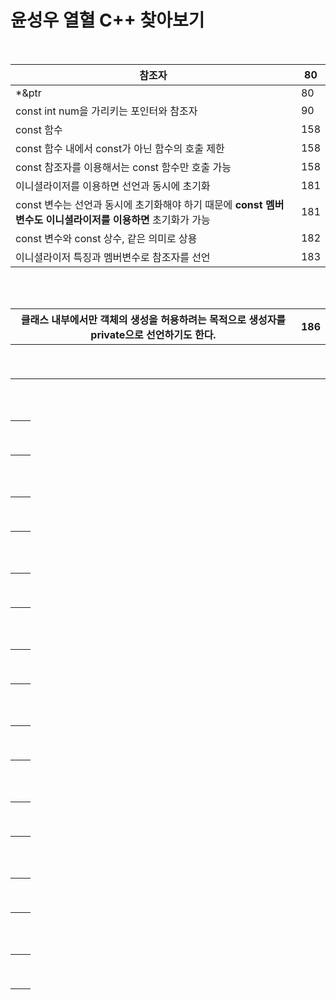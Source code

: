 # 윤성우 열혈 C++ 찾아보기

<br>

| 참조자                                                       | 80   |
| ------------------------------------------------------------ | ---- |
| *&ptr                                                        | 80   |
| const int num을 가리키는 포인터와 참조자                     | 90   |
| const 함수                                                   | 158  |
| const 함수 내에서 const가 아닌 함수의 호출 제한              | 158  |
| const 참조자를 이용해서는 const 함수만 호출 가능             | 158  |
| 이니셜라이저를 이용하면 선언과 동시에 초기화                 | 181  |
| const 변수는 선언과 동시에 초기화해야 하기 때문에 **const 멤버변수도 이니셜라이저를 이용하면** 초기화가 가능 | 181  |
| const 변수와 const 상수, 같은 의미로 상용                    | 182  |
| 이니셜라이저 특징과 멤버변수로 참조자를 선언                 | 183  |

<br>

<br>

| 클래스 내부에서만 객체의 생성을 허용하려는 목적으로 생성자를 private으로 선언하기도 한다. | 186  |
| ------------------------------------------------------------ | ---- |
|                                                              |      |
|                                                              |      |
|                                                              |      |
|                                                              |      |
|                                                              |      |
|                                                              |      |
|                                                              |      |
|                                                              |      |
|                                                              |      |

<br>

<br>

|      |      |
| ---- | ---- |
|      |      |
|      |      |
|      |      |
|      |      |
|      |      |
|      |      |
|      |      |
|      |      |
|      |      |

<br>

<br>

|      |      |
| ---- | ---- |
|      |      |
|      |      |
|      |      |
|      |      |
|      |      |
|      |      |
|      |      |
|      |      |
|      |      |

<br>

<br>

|      |      |
| ---- | ---- |
|      |      |
|      |      |
|      |      |
|      |      |
|      |      |
|      |      |
|      |      |
|      |      |
|      |      |

<br>

<br>

|      |      |
| ---- | ---- |
|      |      |
|      |      |
|      |      |
|      |      |
|      |      |
|      |      |
|      |      |
|      |      |
|      |      |

<br>

<br>

|      |      |
| ---- | ---- |
|      |      |
|      |      |
|      |      |
|      |      |
|      |      |
|      |      |
|      |      |
|      |      |
|      |      |

<br>

<br>

|      |      |
| ---- | ---- |
|      |      |
|      |      |
|      |      |
|      |      |
|      |      |
|      |      |
|      |      |
|      |      |
|      |      |

<br>

<br>

|      |      |
| ---- | ---- |
|      |      |
|      |      |
|      |      |
|      |      |
|      |      |
|      |      |
|      |      |
|      |      |
|      |      |

<br>

<br>

|      |      |
| ---- | ---- |
|      |      |
|      |      |
|      |      |
|      |      |
|      |      |
|      |      |
|      |      |
|      |      |
|      |      |

<br>

